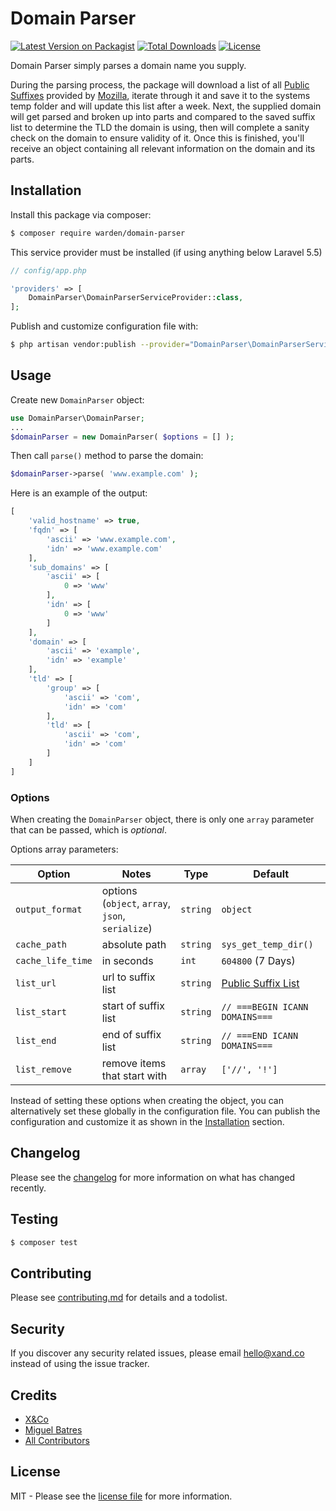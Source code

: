 # Domain Parser

[![Latest Version on Packagist][ico-version]][link-packagist]
[![Total Downloads][ico-downloads]][link-downloads]
[![License][ico-license]][link-license]

Domain Parser simply parses a domain name you supply.

During the parsing process, the package will download a list of all [Public Suffixes](https://publicsuffix.org/list/public_suffix_list.dat) provided by [Mozilla](https://www.mozilla.org), iterate through it and save it to the systems temp folder and will update this list after a week. Next, the supplied domain will get parsed and broken up into parts and compared to the saved suffix list to determine the TLD the domain is using, then will complete a sanity check on the domain to ensure validity of it. Once this is finished, you'll receive an object containing all relevant information on the domain and its parts.

## Installation

Install this package via composer:

``` bash
$ composer require warden/domain-parser
```

This service provider must be installed (if using anything below Laravel 5.5)

``` php
// config/app.php

'providers' => [
    DomainParser\DomainParserServiceProvider::class,
];
```

Publish and customize configuration file with:

``` bash
$ php artisan vendor:publish --provider="DomainParser\DomainParserServiceProvider"
```

## Usage

Create new `DomainParser` object:

``` php
use DomainParser\DomainParser;
...
$domainParser = new DomainParser( $options = [] );
```

Then call `parse()` method to parse the domain:

``` php
$domainParser->parse( 'www.example.com' );
```

Here is an example of the output:

``` php
[
    'valid_hostname' => true,
    'fqdn' => [
        'ascii' => 'www.example.com',
        'idn' => 'www.example.com'
    ],
    'sub_domains' => [
        'ascii' => [
            0 => 'www'
        ],
        'idn' => [
            0 => 'www'
        ]
    ],
    'domain' => [
        'ascii' => 'example',
        'idn' => 'example'
    ],
    'tld' => [
        'group' => [
            'ascii' => 'com',
            'idn' => 'com'
        ],
        'tld' => [
            'ascii' => 'com',
            'idn' => 'com'
        ]
    ]
]
```

### Options

When creating the `DomainParser` object, there is only one `array` parameter that can be passed, which is *optional*.

Options array parameters:

| Option            | Notes                                            | Type     | Default                                                                     |
|-------------------|--------------------------------------------------|----------|-----------------------------------------------------------------------------|
| `output_format`   | options (`object`, `array`, `json`, `serialize`) | `string` | `object` |
| `cache_path`      | absolute path                                    | `string` | `sys_get_temp_dir()`                                                        |
| `cache_life_time` | in seconds                                       | `int`    | `604800` (7 Days)                                                           |
| `list_url`        | url to suffix list                               | `string` | [Public Suffix List](https://publicsuffix.org/list/effective_tld_names.dat) |
| `list_start`      | start of suffix list                             | `string` | `// ===BEGIN ICANN DOMAINS===`                                              |
| `list_end`        | end of suffix list                               | `string` | `// ===END ICANN DOMAINS===`                                                |
| `list_remove`     | remove items that start with                     | `array`  | `['//', '!']`                                                               |

Instead of setting these options when creating the object, you can alternatively set these globally in the configuration file. You can publish the configuration and customize it as shown in the [Installation](#installation) section.

## Changelog

Please see the [changelog](changelog.md) for more information on what has changed recently.

## Testing

``` bash
$ composer test
```

## Contributing

Please see [contributing.md](contributing.md) for details and a todolist.

## Security

If you discover any security related issues, please email [hello@xand.co](mailto:hello@xand.co) instead of using the issue tracker.

## Credits

- [X&Co][link-company]
- [Miguel Batres][link-author]
- [All Contributors][link-contributors]

## License

MIT - Please see the [license file](license.md) for more information.

[ico-version]: https://img.shields.io/packagist/v/warden/domain-parser.svg?style=flat-square
[ico-downloads]: https://img.shields.io/packagist/dt/warden/domain-parser.svg?style=flat-square
[ico-license]: https://img.shields.io/packagist/l/warden/domain-parser?style=flat-square

[link-packagist]: https://packagist.org/packages/warden/domain-parser
[link-downloads]: https://packagist.org/packages/warden/domain-parser
[link-author]: https://github.com/btrsco
[link-company]: https://github.com/warden
[link-license]: https://github.com/warden/domain-parser/blob/master/license.md
[link-contributors]: ../../contributors

